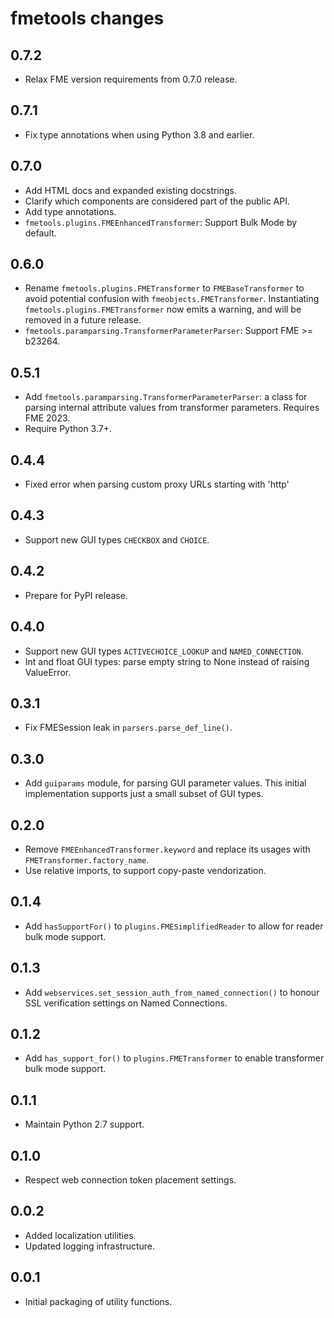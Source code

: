 # fmetools changes

## 0.7.2

* Relax FME version requirements from 0.7.0 release.

## 0.7.1

* Fix type annotations when using Python 3.8 and earlier.

## 0.7.0

* Add HTML docs and expanded existing docstrings.
* Clarify which components are considered part of the public API.
* Add type annotations.
* `fmetools.plugins.FMEEnhancedTransformer`: Support Bulk Mode by default.

## 0.6.0

* Rename `fmetools.plugins.FMETransformer` to `FMEBaseTransformer`
  to avoid potential confusion with `fmeobjects.FMETransformer`.
  Instantiating `fmetools.plugins.FMETransformer` now emits a warning,
  and will be removed in a future release.
* `fmetools.paramparsing.TransformerParameterParser`: Support FME >= b23264.

## 0.5.1

* Add `fmetools.paramparsing.TransformerParameterParser`: a class for parsing
  internal attribute values from transformer parameters. Requires FME 2023.
* Require Python 3.7+.

## 0.4.4

* Fixed error when parsing custom proxy URLs starting with 'http'

## 0.4.3

* Support new GUI types `CHECKBOX` and `CHOICE`.

## 0.4.2

* Prepare for PyPI release.

## 0.4.0

* Support new GUI types `ACTIVECHOICE_LOOKUP` and `NAMED_CONNECTION`.
* Int and float GUI types: parse empty string to None instead of raising ValueError.

## 0.3.1

* Fix FMESession leak in `parsers.parse_def_line()`.

## 0.3.0

* Add `guiparams` module, for parsing GUI parameter values.
  This initial implementation supports just a small subset of GUI types.

## 0.2.0

* Remove `FMEEnhancedTransformer.keyword` and replace its usages with `FMETransformer.factory_name`.
* Use relative imports, to support copy-paste vendorization.

## 0.1.4

* Add `hasSupportFor()` to `plugins.FMESimplifiedReader` to allow for reader bulk mode support.

## 0.1.3

* Add `webservices.set_session_auth_from_named_connection()` to honour SSL verification settings on Named Connections.

## 0.1.2

* Add `has_support_for()` to `plugins.FMETransformer` to enable transformer bulk mode support.

## 0.1.1

* Maintain Python 2.7 support.

## 0.1.0

* Respect web connection token placement settings.

## 0.0.2

* Added localization utilities.
* Updated logging infrastructure.

## 0.0.1

* Initial packaging of utility functions.
